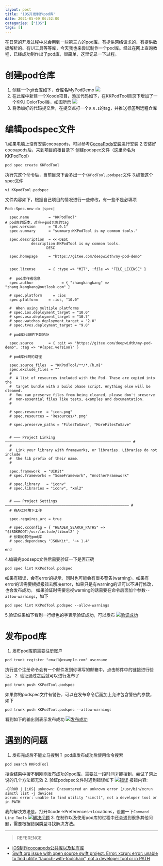 ```yaml
---
layout: post
title: "iOS开发制作pod库"
date: 2021-05-09 06:52:00
categories: ["iOS"]
tags: []
---
```

在日常的开发过程中总会用到一些第三方的pod库，有提供网络请求的、有提供数据解析的、有UI工具等等库，今天我也来尝试制作一个pod库。经过在网上查询教程，已经成功制作出了pod库，很简单，这里记录一下过程。<!--more-->

# 创建pod仓库
1. 创建一个git仓库如下，仓库名MyPodDemo
[![](/img/003c/003c-1.png)](/img/003c/003c-1.png)
2. 在此库中新建一个Xcode项目，添加代码如下，在KKPodTool目录下增加了一个KKUIColorTool类，如图所示
[![](/img/003c/003c-1.1.jpg)](/img/003c/003c-1.1.jpg)
3. 将添加好的代码提交后，在提交点打一个`0.0.1`的tag，并推送标签到远程仓库

# 编辑podspec文件
1.如果电脑上没有安装cocoapods，可以参考[CocoaPods安装](https://zkk.me/0x0034.html "CocoaPods安装")进行安装
2.安装好cocoapods后，来到项目的根目录下
创建podspec文件（这里命名为KKPodTool）
```shell
pod spec create KKPodTool
```
执行完这个命令后，当前目录下会多出一个`KKPodTool.podspec`文件
3.编辑这个spec文件
```shell
vi KKpodTool.podspec
```
文件内容如下，根据自己项目的情况进行一些修改，有一些不是必填项
```shell
Pod::Spec.new do |spec|

  spec.name         = "KKPodTool"
# pod库的版本，对应于pod仓库的tag
  spec.version      = "0.0.1"
  spec.summary      = "summary:KKPodTool is my common tools."

  spec.description  = <<-DESC
			description:KKPodTool is my common tools.
                   DESC

  spec.homepage     = "https://gitee.com/deepwidth/my-pod-demo"


  spec.license      = { :type => "MIT", :file => "FILE_LICENSE" }

  #  pod库作者信息
  spec.author             = { "zhangkangkang" => "zhang.kangkang@outlook.com" }

  # spec.platform     = :ios
  spec.platform     = :ios, "10.0"

  #  When using multiple platforms
  # spec.ios.deployment_target = "10.0"
  # spec.osx.deployment_target = "10.7"
  # spec.watchos.deployment_target = "2.0"
  # spec.tvos.deployment_target = "9.0"

  # pod库代码的下载地址

  spec.source       = { :git => "https://gitee.com/deepwidth/my-pod-demo", :tag => "#{spec.version}" }

  # pod库代码的路径

  spec.source_files  = "KKPodTool/**/*.{h,m}"
  spec.exclude_files = ""
  #
  #  A list of resources included with the Pod. These are copied into the
  #  target bundle with a build phase script. Anything else will be cleaned.
  #  You can preserve files from being cleaned, please don't preserve
  #  non-essential files like tests, examples and documentation.
  #

  # spec.resource  = "icon.png"
  # spec.resources = "Resources/*.png"

  # spec.preserve_paths = "FilesToSave", "MoreFilesToSave"


  # ――― Project Linking ―――――――――――――――――――――――――――――――――――――――――――――――――――――――――― #
  #
  #  Link your library with frameworks, or libraries. Libraries do not include
  #  the lib prefix of their name.
  #

  spec.framework  = "UIKit"
  # spec.frameworks = "SomeFramework", "AnotherFramework"

  # spec.library   = "iconv"
  # spec.libraries = "iconv", "xml2"


  # ――― Project Settings ――――――――――――――――――――――――――――――――――――――――――――――――――――――――― #
  # 在ARC环境下工作

  spec.requires_arc = true

  # spec.xcconfig = { "HEADER_SEARCH_PATHS" => "$(SDKROOT)/usr/include/libxml2" }
  # 依赖的其他pod库
  # spec.dependency "JSONKit", "~> 1.4"

end
```
4.编辑完podsepc文件后需要验证一下是否正确
```shell
pod spec lint KKPodTool.podspec
```
如果有错误，会有error的提示，同时也可能会有很多警告(warning)。如果有error的话需要根据报错去解决error，如果只是有warning的话可以不进行修改，也会发布成功。
如果验证时需要忽视warning的话需要在命令后面加个参数`--allow-warnings`，如下
```shell
pod spec lint KKPodTool.podspec --allow-warnings
```
5.验证结果如下看到一行绿色的字表示验证成功，可以发布
[![验证成功](/img/003c/003c-1.3.jpg "验证成功")](/img/003c/003c-1.3.jpg "验证成功")

# 发布pod库
1. 发布pod库前需要注册账户
```shell
pod trunk register "email@example.com" username
```
执行这个注册命令会有一个邮件发到你填写的邮箱中，点击邮件中的链接进行验证。
2. 验证通过之后就可以进行发布了
```shell
pod trunk push KKPodTool.podspec
```
如果你的podspec文件有警告，可以在发布命令后面加上允许包含警告的参数，如下
```shell
pod trunk push KKPodTool.podspec --allow-warnings
```
看到如下的输出则表示发布成功
[![发布成功](/img/003c/003c-6.jpg "发布成功")](/img/003c/003c-6.jpg "发布成功")

# 遇到的问题
1. 发布完成后不能立马搜到？
pod库发布成功后使用命令搜索
```shell
pod search KKPodTool
```
搜索结果中搜不到刚刚发布成功的pod库，需要过一段时间才能搜到，尝试了网上说的几个方法都无效
2. 验证podspec文件时遇到错误如下
[![错误](/img/003c/003c-7.jpg "错误")](/img/003c/003c-7.jpghttp:// "错误")
报错内容:
```shell
-ERROR | [iOS] unknown: Encountered an unknown error (/usr/bin/xcrun simctl list -j devices
xcrun: error: unable to find utility "simctl", not a developer tool or in PATH
```
我的解决方法是，打开Xcode->Preferences->Locations，设置一下`Command Line Tools`
[![解决问题](/img/003c/003c-8.jpg "解决问题")](/img/003c/003c-8.jpg "解决问题")
3. 在制作以及使用pod库的过程中还会遇到很多其他问题，需要根据错误类型寻找解决方法。

------------

> REFERENCE
- [iOS制作cocoapods公共库以及私有库](https://juejin.cn/post/6844903871718883342 "iOS制作cocoapods公共库以及私有库")
- [Swift.org issue with open source swift project. Error: xcrun: error: unable to find utility “launch-with-toolchain”, not a developer tool or in PATH](https://stackoverflow.com/questions/34089153/swift-org-issue-with-open-source-swift-project-error-xcrun-error-unable-to-f "Swift.org issue with open source swift project. Error: xcrun: error: unable to find utility “launch-with-toolchain”, not a developer tool or in PATH")
